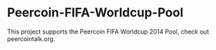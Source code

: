 Peercoin-FIFA-Worldcup-Pool
===========================

This project supports the Peercoin FIFA Worldcup 2014 Pool, check out peercointalk.org.
